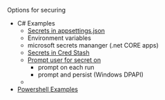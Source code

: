Options for securing

- C# Examples
  - [Secrets in appsettings.json](./ConsoleAppViaAppSettings/README.md)
  - Environment variables
  - microsoft secrets mananger (.net CORE apps)
  - [Secrets in Cred Stash](./ConsoleAppViaCredStash/README.md) 
  - [Prompt user for secret on](./ConsoleAppViaPrompt/README.md)
    - prompt on each run 
    - prompt and persist (Windows DPAPI)
  - 
- [Powershell Examples](./Powershell/README.md)




